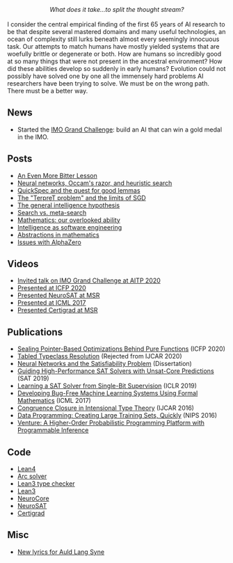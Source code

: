 <center><em>What does it take...to split the thought stream?</em></center>
<br>
I consider the central empirical finding of the first 65 years of AI research to be that despite several mastered domains and many useful technologies, an ocean of complexity still lurks beneath almost every seemingly innocuous task. Our attempts to match humans have mostly yielded systems that are woefully brittle or degenerate or both. How are humans so incredibly good at so many things that were not present in the ancestral environment? How did these abilities develop so suddenly in early humans? Evolution could not possibly have solved one by one all the immensely hard problems AI researchers have been trying to solve. We must be on the wrong path. There must be a better way.

## News
- Started the [IMO Grand Challenge](https://IMO-grand-challenge.github.io): build an AI that can win a gold medal in the IMO.

## Posts

- [An Even More Bitter Lesson](/an-even-more-bitter-lesson/)
- [Neural networks, Occam's razor, and heuristic search](posts/2018-09-16-neural-networks-occams-razor.md)
- [QuickSpec and the quest for good lemmas](posts/2018-07-21-quickspec.md)
- [The "TerpreT problem" and the limits of SGD](/the-terpret-problem/)
- [The general intelligence hypothesis](posts/2018-07-08-the-general-intelligence-hypothesis.md)
- [Search vs. meta-search](posts/2018-07-01-search-vs-meta-search.md)
- [Mathematics: our overlooked ability](posts/2018-06-24-mathematics-our-overlooked-ability.md)
- [Intelligence as software engineering](posts/2018-06-17-intelligence-as-software-engineering.md)
- [Abstractions in mathematics](posts/2018-06-10-abstractions-in-mathematics.md)
- [Issues with AlphaZero](posts/2018-06-06-issues-with-alpha-zero.md)

## Videos

- [Invited talk on IMO Grand Challenge at AITP 2020](https://www.youtube.com/watch?v=GtAo8wqWHHg)
- [Presented at ICFP 2020](https://youtu.be/i9wgeX7e-nc?t=3479)
- [Presented NeuroSAT at MSR](https://www.youtube.com/watch?v=EqvzIGY_bI4)
- [Presented at ICML 2017](https://vimeo.com/238227789)
- [Presented Certigrad at MSR](https://www.youtube.com/watch?v=-A1tVNTHUFw)

## Publications

- [Sealing Pointer-Based Optimizations Behind Pure Functions](https://arxiv.org/abs/2003.01685) (ICFP 2020)
- [Tabled Typeclass Resolution](https://arxiv.org/abs/2001.04301) (Rejected from IJCAR 2020)
- [Neural Networks and the Satisfiability Problem](https://searchworks.stanford.edu/view/13250178) (Dissertation)
- [Guiding High-Performance SAT Solvers with Unsat-Core Predictions](https://arxiv.org/abs/1903.04671) (SAT 2019)
- [Learning a SAT Solver from Single-Bit Supervision](https://arxiv.org/abs/1802.03685) (ICLR 2019)
- [Developing Bug-Free Machine Learning Systems Using Formal Mathematics](https://arxiv.org/abs/1706.08605) (ICML 2017)
- [Congruence Closure in Intensional Type Theory](https://arxiv.org/abs/1701.04391) (IJCAR 2016)
- [Data Programming: Creating Large Training Sets, Quickly](https://arxiv.org/abs/1605.07723) (NIPS 2016)
- [Venture: A Higher-Order Probabilistic Programming Platform with Programmable Inference](https://arxiv.org/abs/1404.0099)

## Code

- [Lean4](https://github.com/leanprover/lean4)
- [Arc solver](https://github.com/dselsam/arc)
- [Lean3 type checker](https://github.com/leanprover/tc)
- [Lean3](https://github.com/leanprover/lean)
- [NeuroCore](https://github.com/dselsam/neurocore-public)
- [NeuroSAT](https://github.com/dselsam/neurosat)
- [Certigrad](https://github.com/dselsam/certigrad)

## Misc

- [New lyrics for Auld Lang Syne](misc/eallniwe-anginn.md)
